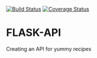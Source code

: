 [![Build Status](https://travis-ci.org/EleisonC/FLASK-API.svg?branch=develop)](https://travis-ci.org/EleisonC/FLASK-API)
[![Coverage Status](https://coveralls.io/repos/github/EleisonC/FLASK-API/badge.svg?branch=develop)](https://coveralls.io/github/EleisonC/FLASK-API?branch=develop)
# FLASK-API
Creating an API  for yummy recipes 
